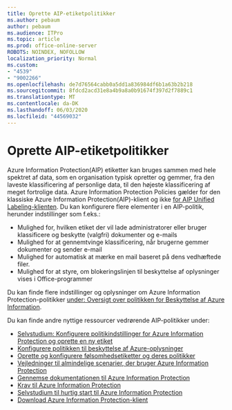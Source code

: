 ```yaml
---
title: Oprette AIP-etiketpolitikker
ms.author: pebaum
author: pebaum
ms.audience: ITPro
ms.topic: article
ms.prod: office-online-server
ROBOTS: NOINDEX, NOFOLLOW
localization_priority: Normal
ms.custom:
- "4539"
- "9002266"
ms.openlocfilehash: de7d76564cabb0a5dd1a836984df6b1a63b2b218
ms.sourcegitcommit: 8fdcd2acd31e8a4b9a8a0b91674f397d2f7889c1
ms.translationtype: MT
ms.contentlocale: da-DK
ms.lasthandoff: 06/03/2020
ms.locfileid: "44569032"
---
```

# <a name="creating-aip-label-policies"></a>Oprette AIP-etiketpolitikker

Azure Information Protection(AIP) etiketter kan bruges sammen med hele spektret af data, som en organisation typisk opretter og gemmer, fra den laveste klassificering af personlige data, til den højeste klassificering af meget fortrolige data. Azure Information Protection Policies gælder for den klassiske Azure Information Protection(AIP)-klient og ikke [for AIP Unified Labeling-klienten](https://docs.microsoft.com/azure/information-protection/rms-client/unifiedlabelingclient-version-release-history). Du kan konfigurere flere elementer i en AIP-politik, herunder indstillinger som f.eks.:

- Mulighed for, hvilken etiket der vil lade administratorer eller bruger klassificere og beskytte (valgfri) dokumenter og e-mails
- Mulighed for at gennemtvinge klassificering, når brugerne gemmer dokumenter og sender e-mail
- Mulighed for automatisk at mærke en mail baseret på dens vedhæftede filer.
- Mulighed for at styre, om blokeringslinjen til beskyttelse af oplysninger vises i Office-programmer

Du kan finde flere indstillinger og oplysninger om Azure Information Protection-politikker [under: Oversigt over politikken for Beskyttelse af Azure Information](https://docs.microsoft.com/azure/information-protection/overview-policy).  

Du kan finde andre nyttige ressourcer vedrørende AIP-politikker under:

- [Selvstudium: Konfigurere politikindstillinger for Azure Information Protection og oprette en ny etiket](https://docs.microsoft.com/azure/information-protection/infoprotect-quick-start-tutorial)  
- [Konfigurere politikken til beskyttelse af Azure-oplysninger](https://docs.microsoft.com/azure/information-protection/configure-policy)  
- [Oprette og konfigurere følsomhedsetiketter og deres politikker](https://docs.microsoft.com/microsoft-365/compliance/create-sensitivity-labels)  
- [Vejledninger til almindelige scenarier, der bruger Azure Information Protection](https://docs.microsoft.com/azure/information-protection/how-to-guides)  
- [Gennemse dokumentationen til Azure Information Protection](https://docs.microsoft.com/azure/information-protection/what-is-information-protection)  
- [Krav til Azure Information Protection](https://docs.microsoft.com/azure/information-protection/get-started/requirements)  
- [Selvstudium til hurtig start til Azure Information Protection](https://docs.microsoft.com/azure/information-protection/get-started/infoprotect-quick-start-tutorial)  
- [Download Azure Information Protection-klient](https://www.microsoft.com/download/details.aspx?id=53018)